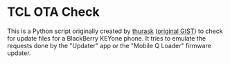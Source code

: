 TCL OTA Check
=============

This is a Python script originally created by [thurask](https://gist.github.com/thurask) ([original
GIST](https://gist.github.com/thurask/f4ace564e6575ef41c4e35d2458ca2d0)) to check for update files
for a BlackBerry KEYone phone. It tries to emulate the requests done by the "Updater" app or the
"Mobile Q Loader" firmware updater.
